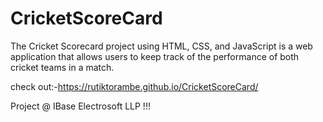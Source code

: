 # CricketScoreCard
The Cricket Scorecard project using HTML, CSS, and JavaScript is a web application that allows users to keep track of the performance of both cricket teams in a match.

check out:-https://rutiktorambe.github.io/CricketScoreCard/

Project @ IBase Electrosoft LLP !!!
